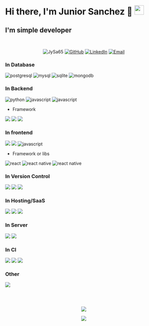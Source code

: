 # Hi there, I'm Junior Sanchez 👋 <img src="https://image.flaticon.com/icons/svg/197/197580.svg" width="30"/>
## I'm simple developer
<br>
<p align="center">
  <img src="https://komarev.com/ghpvc/?username=JySa65" alt="JySa65" />
  <a href="https://github.com/JySa65"><img src="https://img.shields.io/github/followers/JySa65.svg?label=GitHub&style=social" alt="GitHub"></a>
  <a href="https://www.linkedin.com/in/jysa65/"><img src="https://img.shields.io/badge/LinkedIn--_.svg?style=social&logo=linkedin" alt="LinkedIn"></a>
  <a href="mailto:jysa65.dev@gmail.com"><img alt="Email" src="https://img.shields.io/badge/Email--_.svg?style=social&logo=gmail"></a>
</p>

### In Database

<p>
  <img src="https://img.shields.io/badge/postgresql-6566ba.svg?style=for-the-badge&logo=postgresql&logoColor=6566ba&labelColor=ffffff" alt="postgresql">
  <img src="https://img.shields.io/badge/mysql-3aabe8.svg?style=for-the-badge&logo=mysql&logoColor=3aabe8&labelColor=ffffff" alt="mysql">
  <img src="https://img.shields.io/badge/sqlite-1daede.svg?style=for-the-badge&logo=sqlite&logoColor=1daede&labelColor=ffffff" alt="sqlite">
  <img src="https://img.shields.io/badge/MongDB-47A248?style=for-the-badge&logo=mongodb&labelColor=ffffff" alt="mongodb" />
</p>
 
### In Backend
<p>
  <img src="https://img.shields.io/badge/python-FFD43B.svg?style=for-the-badge&logo=python&logoColor=0768a8&labelColor=ffffff" alt="python">
  <img src="https://img.shields.io/badge/PHP-6566ba.svg?style=for-the-badge&logo=php&logoColor=6566ba&labelColor=ffffff" alt="javascript">
  <img src="https://img.shields.io/badge/Node-339933.svg?style=for-the-badge&logo=Node.js&labelColor=ffffff" alt="javascript">
</p>

- Framework
<p>
  <img src="https://img.shields.io/badge/django%20-%23092E20.svg?&style=for-the-badge&logo=django&logoColor=092e20&labelColor=ffffff"/>
  <img src="https://img.shields.io/badge/express.js%20-%23404d59.svg?&style=for-the-badge"/>
  <img src="https://img.shields.io/badge/slim php%20-%23404d50.svg?&style=for-the-badge"/>
</p>

### In frontend

<p>
  <img src="https://img.shields.io/badge/html5%20-%23E34F26.svg?&style=for-the-badge&logo=html5&logoColor=23E34F26&labelColor=ffffff"/>
  <img src="https://img.shields.io/badge/css3%20-%231572B6.svg?&style=for-the-badge&logo=css3&logoColor=0062b4&labelColor=ffffff"/>
  <img src="https://img.shields.io/badge/JS-f5f542.svg?style=for-the-badge&logo=javascript&logoColor=f5f542&labelColor=ffffff" alt="javascript">
</p>

- Framework or libs

<p>
 <img src="https://img.shields.io/badge/react-61DAFB.svg?style=for-the-badge&logo=react&logoColor=61DAFB&labelColor=ffffff" alt="react">
 <img src="https://img.shields.io/badge/React Native-3aabe8.svg?style=for-the-badge&logo=react&logoColor=3aabe8&labelColor=ffffff" alt="react native">
 <img src="https://img.shields.io/badge/vuejs%20-%2335495e.svg?style=for-the-badge&logo=vue.js&&logoColor=%234FC08D&labelColor=ffffff" alt="react native">
</p>

### In Version Control

<p>
  <img src="https://img.shields.io/badge/git%20-%23F05033.svg?&style=for-the-badge&logo=git&logoColor=F05033&labelColor=ffffff"/>
  <img src="https://img.shields.io/badge/gitlab%20-%23181717.svg?&style=for-the-badge&logo=gitlab&logoColor=181717&labelColor=ffffff"/>
  <img src="https://img.shields.io/badge/github%20-%23121011.svg?&style=for-the-badge&logo=github&logoColor=121011&labelColor=ffffff"/>
</p>

### In Hosting/SaaS

<p>
  <img src="https://img.shields.io/badge/DigitalOcean-%230167ff.svg?&style=for-the-badge&logo=digitalOcean&logoColor=0167ff&labelColor=ffffff"/>
  <img src="https://img.shields.io/badge/heroku%20-%23430098.svg?&style=for-the-badge&logo=heroku&logoColor=430098&labelColor=ffffff"/>
  <img src="https://img.shields.io/badge/vercel%20-%23000000.svg?&style=for-the-badge&logo=vercel&logoColor=000000&labelColor=ffffff"/>
</p>

### In Server

<p>
  <img src="https://img.shields.io/badge/apache%20-%23D42029.svg?&style=for-the-badge&logo=apache&logoColor=D42029&labelColor=ffffff"/>
  <img src="https://img.shields.io/badge/nginx%20-%23009639.svg?&style=for-the-badge&logo=nginx&logoColor=009639&labelColor=ffffff"/>
</p>

### In CI

<p>
  <img src="https://img.shields.io/badge/travisci%20-%232B2F33.svg?&style=for-the-badge&logo=travis&logoColor=2B2F33&labelColor=ffffff"/>
  <img src="https://img.shields.io/badge/CIRCLECI%20-%23161616.svg?&style=for-the-badge&logo=circleci&logoColor=161616&labelColor=ffffff"/>
  <img src="https://img.shields.io/badge/github%20actions%20-%232671E5.svg?&style=for-the-badge&logo=github%20actions&logoColor=2671E5&labelColor=ffffff"/>
</p>

### Other

<p>
  <img src="https://img.shields.io/badge/docker%20-%230db7ed.svg?&style=for-the-badge&logo=docker&logoColor=0db7ed&labelColor=ffffff"/>
</p>


<!-- ### In Progress -->

<!-- <p>
  <img src="https://img.shields.io/badge/kubernetes%20-%23326ce5.svg?&style=for-the-badge&logo=kubernetes&logoColor=326ce5&labelColor=ffffff"/>
  <img src="https://img.shields.io/badge/Flutter%20-%2302569B.svg?&style=for-the-badge&logo=Flutter&logoColor=02569B&labelColor=ffffff" />
  <img src="https://img.shields.io/badge/go-%2300ADD8.svg?&style=for-the-badge&logo=go&logoColor=00ADD8&labelColor=ffffff"/>
</p> -->

<br>
<br>

<p align="center">
  <a href="https://github.com/JySa65?tab=repositories">
    <img  src="https://github-readme-stats.vercel.app/api?username=jysa65&count_private=true&show_icons=true" />
  </a>
</p>
<p align="center">
<a href="https://github.com/JySa65?tab=repositories">
  <img align="center" src="https://github-readme-stats.vercel.app/api/top-langs/?username=jysa65" />
</p>
